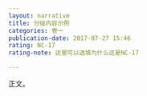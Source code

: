 ```yaml
---
layout: narrative
title: 分级内容示例
categories: 卷一
publication-date: 2017-07-27 15:46
rating: NC-17
rating-note: 这里可以选填为什么这是NC-17

---
```


正文。